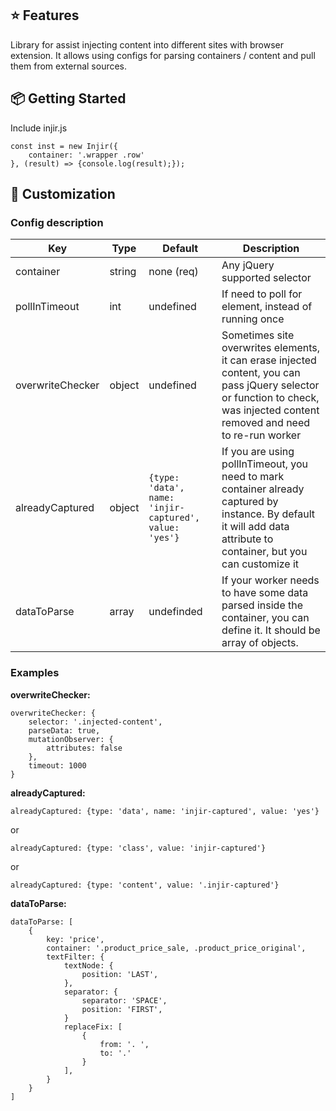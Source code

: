 ## ⭐️ Features

Library for assist injecting content into different sites
with browser extension.
It allows using configs for parsing containers / content and
pull them from external sources.

## 📦 Getting Started

Include injir.js

    const inst = new Injir({
        container: '.wrapper .row'
    }, (result) => {console.log(result);});

## 💎 Customization

### Config description

| Key | Type | Default | Description |
| --- | --- | --- | --- |
| container | string | none (req) | Any jQuery supported selector |
| pollInTimeout | int | undefined | If need to poll for element, instead of running once |
| overwriteChecker | object | undefined | Sometimes site overwrites elements, it can erase injected content, you can pass jQuery selector or function to check, was injected content removed and need to re-run worker |
| alreadyCaptured | object | `{type: 'data', name: 'injir-captured', value: 'yes'}` | If you are using pollInTimeout, you need to mark container already captured by instance. By default it will add data attribute to container, but you can customize it |
| dataToParse | array | undefinded | If your worker needs to have some data parsed inside the container, you can define it. It should be array of objects. |

### Examples

**overwriteChecker:** 

    overwriteChecker: {
        selector: '.injected-content',
        parseData: true,
        mutationObserver: {
            attributes: false
        },
        timeout: 1000
    }

**alreadyCaptured:** 

    alreadyCaptured: {type: 'data', name: 'injir-captured', value: 'yes'}
or

    alreadyCaptured: {type: 'class', value: 'injir-captured'}

or

    alreadyCaptured: {type: 'content', value: '.injir-captured'}

**dataToParse:** 

    dataToParse: [
        {
            key: 'price',
            container: '.product_price_sale, .product_price_original',
            textFilter: {
                textNode: {
                    position: 'LAST',                
                },
                separator: {
                    separator: 'SPACE',
                    position: 'FIRST',
                }
                replaceFix: [
                    {
                        from: '. ',
                        to: '.'
                    }
                ],
            }
        }
    ]
